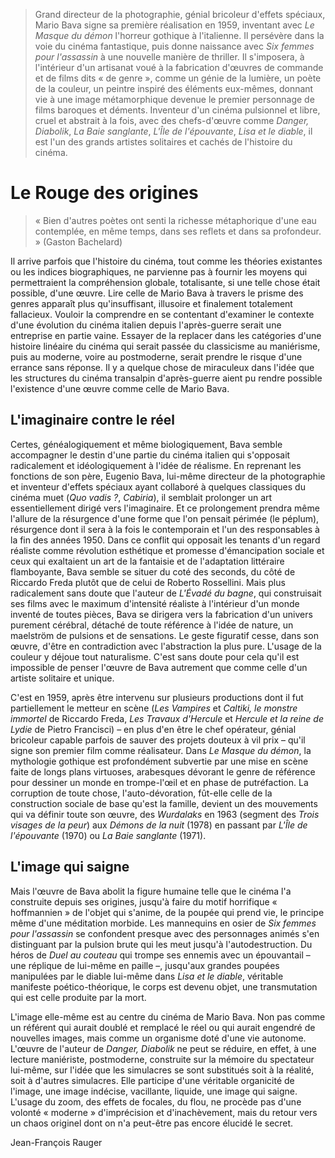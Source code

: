 > Grand directeur de la photographie, génial bricoleur d'effets spéciaux, Mario Bava signe sa première réalisation en 1959, inventant avec _Le Masque du démon_ l'horreur gothique à l'italienne. Il persévère dans la voie du cinéma fantastique, puis donne naissance avec _Six femmes pour l'assassin_ à une nouvelle manière de thriller. Il s'imposera, à l'intérieur d'un artisanat voué à la fabrication d'œuvres de commande et de films dits « de genre », comme un génie de la lumière, un poète de la couleur, un peintre inspiré des éléments eux-mêmes, donnant vie à une image métamorphique devenue le premier personnage de films baroques et déments. Inventeur d'un cinéma pulsionnel et libre, cruel et abstrait à la fois, avec des chefs-d'œuvre comme _Danger, Diabolik_, _La Baie sanglante_, _L'Île de l'épouvante_, _Lisa et le diable_, il est l'un des grands artistes solitaires et cachés de l'histoire du cinéma.

# Le Rouge des origines

> « Bien d'autres poètes ont senti la richesse métaphorique d'une eau contemplée, en même temps, dans ses reflets et dans sa profondeur. » (Gaston Bachelard)

Il arrive parfois que l'histoire du cinéma, tout comme les théories existantes ou les indices biographiques, ne parvienne pas à fournir les moyens qui permettraient la compréhension globale, totalisante, si une telle chose était possible, d'une œuvre. Lire celle de Mario Bava à travers le prisme des genres apparaît plus qu'insuffisant, illusoire et finalement totalement fallacieux. Vouloir la comprendre en se contentant d'examiner le contexte d'une évolution du cinéma italien depuis l'après-guerre serait une entreprise en partie vaine. Essayer de la replacer dans les catégories d'une histoire linéaire du cinéma qui serait passée du classicisme au maniérisme, puis au moderne, voire au postmoderne, serait prendre le risque d'une errance sans réponse. Il y a quelque chose de miraculeux dans l'idée que les structures du cinéma transalpin d'après-guerre aient pu rendre possible l'existence d'une œuvre comme celle de Mario Bava.

## L'imaginaire contre le réel

Certes, généalogiquement et même biologiquement, Bava semble accompagner le destin d'une partie du cinéma italien qui s'opposait radicalement et idéologiquement à l'idée de réalisme. En reprenant les fonctions de son père, Eugenio Bava, lui-même directeur de la photographie et inventeur d'effets spéciaux ayant collaboré à quelques classiques du cinéma muet (_Quo vadis ?_, _Cabiria_), il semblait prolonger un art essentiellement dirigé vers l'imaginaire. Et ce prolongement prendra même l'allure de la résurgence d'une forme que l'on pensait périmée (le péplum), résurgence dont il sera à la fois le contemporain et l'un des responsables à la fin des années 1950. Dans ce conflit qui opposait les tenants d'un regard réaliste comme révolution esthétique et promesse d'émancipation sociale et ceux qui exaltaient un art de la fantaisie et de l'adaptation littéraire flamboyante, Bava semble se situer du coté des seconds, du côté de Riccardo Freda plutôt que de celui de Roberto Rossellini. Mais plus radicalement sans doute que l'auteur de _L'Évadé du bagne_, qui construisait ses films avec le maximum d'intensité réaliste à l'intérieur d'un monde inventé de toutes pièces, Bava se dirigera vers la fabrication d'un univers purement cérébral, détaché de toute référence à l'idée de nature, un maelström de pulsions et de sensations. Le geste figuratif cesse, dans son œuvre, d'être en contradiction avec l'abstraction la plus pure. L'usage de la couleur y déjoue tout naturalisme. C'est sans doute pour cela qu'il est impossible de penser l'œuvre de Bava autrement que comme celle d'un artiste solitaire et unique.

C'est en 1959, après être intervenu sur plusieurs productions dont il fut partiellement le metteur en scène (_Les Vampires_ et _Caltiki, le monstre immortel_ de Riccardo Freda, _Les Travaux d'Hercule_ et _Hercule et la reine de Lydie_ de Pietro Francisci) – en plus d'en être le chef opérateur, génial bricoleur capable parfois de sauver des projets douteux à vil prix – qu'il signe son premier film comme réalisateur. Dans _Le Masque du démon_, la mythologie gothique est profondément subvertie par une mise en scène faite de longs plans virtuoses, arabesques dévorant le genre de référence pour dessiner un monde en trompe-l'œil et en phase de putréfaction. La corruption de toute chose, l'auto-dévoration, fût-elle celle de la construction sociale de base qu'est la famille, devient un des mouvements qui va définir toute son œuvre, des _Wurdalaks_ en 1963 (segment des _Trois visages de la peur_) aux _Démons de la nuit_ (1978) en passant par _L'Île de l'épouvante_ (1970) ou _La Baie sanglante_ (1971).

## L'image qui saigne

Mais l'œuvre de Bava abolit la figure humaine telle que le cinéma l'a construite depuis ses origines, jusqu'à faire du motif horrifique « hoffmannien » de l'objet qui s'anime, de la poupée qui prend vie, le principe même d'une méditation morbide. Les mannequins en osier de _Six femmes pour l'assassin_ se confondent presque avec des personnages animés s'en distinguant par la pulsion brute qui les meut jusqu'à l'autodestruction. Du héros de _Duel au couteau_ qui trompe ses ennemis avec un épouvantail – une réplique de lui-même en paille –, jusqu'aux grandes poupées manipulées par le diable lui-même dans _Lisa et le diable_, véritable manifeste poético-théorique, le corps est devenu objet, une transmutation qui est celle produite par la mort.

L'image elle-même est au centre du cinéma de Mario Bava. Non pas comme un référent qui aurait doublé et remplacé le réel ou qui aurait engendré de nouvelles images, mais comme un organisme doté d'une vie autonome. L'œuvre de l'auteur de _Danger, Diabolik_ ne peut se réduire, en effet, à une lecture maniériste, postmoderne, construite sur la mémoire du spectateur lui-même, sur l'idée que les simulacres se sont substitués soit à la réalité, soit à d'autres simulacres. Elle participe d'une véritable organicité de l'image, une image indécise, vacillante, liquide, une image qui saigne. L'usage du zoom, des effets de focales, du flou, ne procède pas d'une volonté « moderne » d'imprécision et d'inachèvement, mais du retour vers un chaos originel dont on n'a peut-être pas encore élucidé le secret.

Jean-François Rauger
